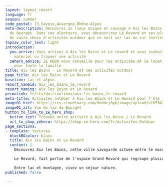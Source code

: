 ```yaml
---
layout: layout_resort
language: fr
season: summer
code_postal: 73,Savoie,Auvergne-Rhône-Alpes
meta-description: Découvrez un lieux unique et sauvage à Aix les Bains avec le Lac
  du Bourget. Dans ces alentours, vous découvrirez Le Revard et ses plateaux alpin.
  Un vaste choix d'activités outdoor que ce soit sur lac ou sur sentiers.
topnav_color_text: light
introduction:
  you_arrive: Vous arrivez à Aix les Bains et Le revard et vous souhaitez louer du
    matériel ou trouver une activité
  zehero_advice: ZE HERO vous conseille pour les activités et la location des équipements
    pour toute la famille
title: Aix les Bains - Le Revard et ses activités outdoor
page_title: Aix les Bains et Le Revard
baseline: Lac et alpin
resort_nameid: Aix_les_bains_le_revard
resort_naming: Aix les Bains et Le Revard
permalink: fr/ete/destinations/aix-les-bains-le-revard
meta-title: Activités outdoor à Aix les Bains et Le Revard pour l'été
image01_href: https://res.cloudinary.com/deddrj0yb/image/upload/v1653471444/website/resorts/Le%20Revard/mercvrie-YlWgxkbP_pY-unsplash.jpg
image01_alt: Vue du lac du Bourget
button_to_link_to_ze_hero_shop:
  button_text: Trouvez votre activité à Aix les Bains / Le Revard
  url_to_shop_zehero: https://shop.ze-hero.com/fr/activites-Outdoor
page_sections:
- template: textarea
  blockBGcolor: blanc
  title: Aix les Bains et Le Revard
  content: |-
    Découvrez Aix les Bains, cette ville savoyarde située entre le massif des Bauges et au pied du Lac du Bourget. Une ville thermale qui offre un décor sauvage, montagneux, minéral pour un séjour unique. C'est également un lieu où le patrimoine culturel, gastronomique et environnemental est préservé, riche et protégé. De quoi vous faire voyager et vous faire vivre des émotions fortes. Séjournez à Aix les Bains, c'est profiter d'un large choix d'activité, de visites et de découverte. Depuis Aix les Bains, vous pouvez alors découvrir le Lac du Bourget, un lac naturel, sauvage où la couleur sera éblouissante. Entourée de montagne avec le fameux sommet " La Dent du Chat ", vous plongerez dans un décor de rêve. C'est donc un milieu naturel qui s'impose ici entre le lac et les montagnes. Vous découvrirez le massif des Bauges ainsi que le Grand Revard avec la station de ski " Le Revard ". Un lieu parfait pour venir en famille et profiter de nombreuses activités outdoor, d'un panorama d'exception, d'un dépaysement totale mais également de bien-être.

    Le Revard, fait partie de l'espace Grand Revard qui regroupe plusieurs petites stations et villages tels que la Féclaz, Saint François de Sales. Le Revard, c'est la 1er station de ski qui a été créé en France. Elle porte l'histoire du ski dans son ADN. Vous y découvrirez un lieu rempli de charme et d'authenticité. Découvrez ses grands plateaux, d'alpages avec des vues magnifiques sur le massif du Mont Blanc ainsi que sur le Lac du Bourget. De nombreuses activités pour tous seront présentes afin de profiter pleinement de l'environnement.

    Entre lac et montagne, vivez un séjour nature.
published: false

---
```

